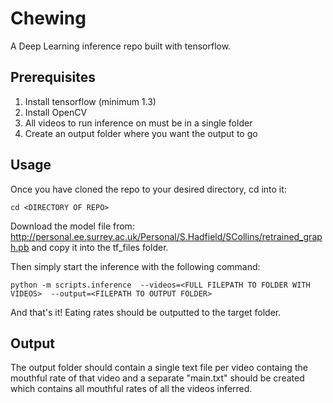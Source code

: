 # Chewing
A Deep Learning inference repo built with tensorflow. 

## Prerequisites
  1. Install tensorflow (minimum 1.3)
  2. Install OpenCV
  3. All videos to run inference on must be in a single folder
  4. Create an output folder where you want the output to go
  
## Usage
Once you have cloned the repo to your desired directory, cd into it:

```
cd <DIRECTORY OF REPO>
```
Download the model file from: http://personal.ee.surrey.ac.uk/Personal/S.Hadfield/SCollins/retrained_graph.pb and copy it into  the tf_files folder.  

Then simply start the inference with the following command:

```
python -m scripts.inference  --videos=<FULL FILEPATH TO FOLDER WITH VIDEOS>  --output=<FILEPATH TO OUTPUT FOLDER>
```

And that's it! Eating rates should be outputted to the target folder.

## Output
The output folder should contain a single text file per video containg the mouthful rate of that video and a separate "main.txt" should be created which contains all mouthful rates of all the videos inferred.  
